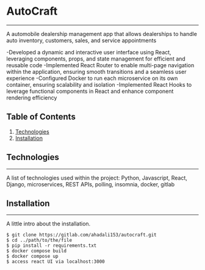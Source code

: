 # AutoCraft
***
A automobile dealership management app that allows dealerships to handle auto inventory, customers, sales, and service appointments

-Developed a dynamic and interactive user interface using React, leveraging components, props, and state management for efficient and reusable code
-Implemented React Router to enable multi-page navigation within the application, ensuring smooth transitions and a seamless user experience
-Configured Docker to run each microservice on its own container, ensuring scalability and isolation
-Implemented React Hooks to leverage functional components in React and enhance component rendering efficiency

## Table of Contents
1. [Technologies](#technologies)
2. [Installation](#installation)

## Technologies
***
A list of technologies used within the project:
Python, Javascript, React, Django, microservices, REST APIs, polling, insomnia, docker, gitlab

## Installation
***
A little intro about the installation. 
```
$ git clone https://gitlab.com/ahadali153/autocraft.git
$ cd ../path/to/the/file
$ pip install -r requirements.txt
$ docker compose build
$ docker compose up
$ access react UI via localhost:3000
```
